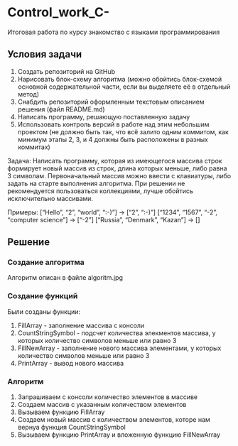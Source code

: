 # Control_work_C-
Итоговая работа по курсу знакомство с языками программирования

## Условия задачи

1. Создать репозиторий на GitHub
2. Нарисовать блок-схему алгоритма (можно обойтись блок-схемой основной содержательной части, если вы выделяете её в отдельный метод)
3. Снабдить репозиторий оформленным текстовым описанием решения (файл README.md)
4. Написать программу, решающую поставленную задачу
5. Использовать контроль версий в работе над этим небольшим проектом (не должно быть так, что всё залито одним коммитом, как минимум этапы 2, 3, и 4 должны быть расположены в разных коммитах)

Задача: Написать программу, которая из имеющегося массива строк формирует новый массив из строк, длина которых меньше, либо равна 3 символам. Первоначальный массив можно ввести с клавиатуры, либо задать на старте выполнения алгоритма. При решении не рекомендуется пользоваться коллекциями, лучше обойтись исключительно массивами.

Примеры:
[“Hello”, “2”, “world”, “:-)”] → [“2”, “:-)”]
[“1234”, “1567”, “-2”, “computer science”] → [“-2”]
[“Russia”, “Denmark”, “Kazan”] → []

## Решение

### Создание алгоритма

Алгоритм описан в файле algoritm.jpg

### Создание функций

Были созданы функции:
1. FillArray - заполнение массива с консоли
2. CountStringSymbol - подсчет количества элекментов массива, у которых количество символов меньше или равно 3
3. FillNewArray - заполнение нового массива элементами, у которых количество символов меньше или равно 3
4. PrintArray - вывод нового массива

### Алгоритм

1. Запрашиваем с консоли количество элементов в массиве
2. Создаем массив с указанным количеством элементов
3. Вызываем функцию FillArray
4. Создаем новый массив с количеством элементов, которе нам вернуа функция CountStringSymbol
5. Вызываем функцию PrintArray и вложенную функцию FillNewArray
  
